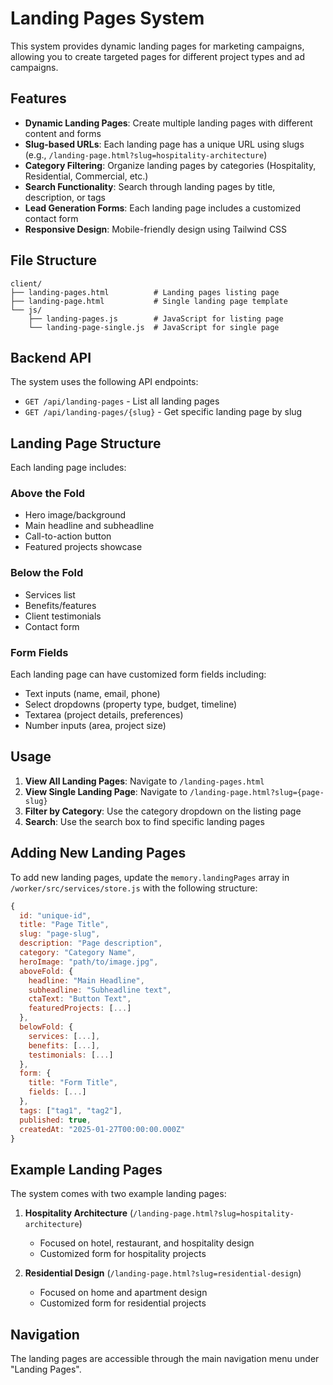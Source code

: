 # Landing Pages System

This system provides dynamic landing pages for marketing campaigns, allowing you to create targeted pages for different project types and ad campaigns.

## Features

- **Dynamic Landing Pages**: Create multiple landing pages with different content and forms
- **Slug-based URLs**: Each landing page has a unique URL using slugs (e.g., `/landing-page.html?slug=hospitality-architecture`)
- **Category Filtering**: Organize landing pages by categories (Hospitality, Residential, Commercial, etc.)
- **Search Functionality**: Search through landing pages by title, description, or tags
- **Lead Generation Forms**: Each landing page includes a customized contact form
- **Responsive Design**: Mobile-friendly design using Tailwind CSS

## File Structure

```
client/
├── landing-pages.html          # Landing pages listing page
├── landing-page.html           # Single landing page template
└── js/
    ├── landing-pages.js        # JavaScript for listing page
    └── landing-page-single.js  # JavaScript for single page
```

## Backend API

The system uses the following API endpoints:

- `GET /api/landing-pages` - List all landing pages
- `GET /api/landing-pages/{slug}` - Get specific landing page by slug

## Landing Page Structure

Each landing page includes:

### Above the Fold
- Hero image/background
- Main headline and subheadline
- Call-to-action button
- Featured projects showcase

### Below the Fold
- Services list
- Benefits/features
- Client testimonials
- Contact form

### Form Fields
Each landing page can have customized form fields including:
- Text inputs (name, email, phone)
- Select dropdowns (property type, budget, timeline)
- Textarea (project details, preferences)
- Number inputs (area, project size)

## Usage

1. **View All Landing Pages**: Navigate to `/landing-pages.html`
2. **View Single Landing Page**: Navigate to `/landing-page.html?slug={page-slug}`
3. **Filter by Category**: Use the category dropdown on the listing page
4. **Search**: Use the search box to find specific landing pages

## Adding New Landing Pages

To add new landing pages, update the `memory.landingPages` array in `/worker/src/services/store.js` with the following structure:

```javascript
{
  id: "unique-id",
  title: "Page Title",
  slug: "page-slug",
  description: "Page description",
  category: "Category Name",
  heroImage: "path/to/image.jpg",
  aboveFold: {
    headline: "Main Headline",
    subheadline: "Subheadline text",
    ctaText: "Button Text",
    featuredProjects: [...]
  },
  belowFold: {
    services: [...],
    benefits: [...],
    testimonials: [...]
  },
  form: {
    title: "Form Title",
    fields: [...]
  },
  tags: ["tag1", "tag2"],
  published: true,
  createdAt: "2025-01-27T00:00:00.000Z"
}
```

## Example Landing Pages

The system comes with two example landing pages:

1. **Hospitality Architecture** (`/landing-page.html?slug=hospitality-architecture`)
   - Focused on hotel, restaurant, and hospitality design
   - Customized form for hospitality projects

2. **Residential Design** (`/landing-page.html?slug=residential-design`)
   - Focused on home and apartment design
   - Customized form for residential projects

## Navigation

The landing pages are accessible through the main navigation menu under "Landing Pages".

